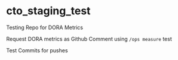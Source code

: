 # cto_staging_test
Testing Repo for DORA Metrics


Request DORA metrics as Github Comment using `/ops measure` test

Test Commits for pushes
